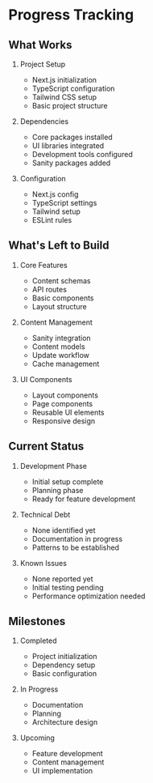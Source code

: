 # Progress Tracking

## What Works
1. Project Setup
   - Next.js initialization
   - TypeScript configuration
   - Tailwind CSS setup
   - Basic project structure

2. Dependencies
   - Core packages installed
   - UI libraries integrated
   - Development tools configured
   - Sanity packages added

3. Configuration
   - Next.js config
   - TypeScript settings
   - Tailwind setup
   - ESLint rules

## What's Left to Build
1. Core Features
   - Content schemas
   - API routes
   - Basic components
   - Layout structure

2. Content Management
   - Sanity integration
   - Content models
   - Update workflow
   - Cache management

3. UI Components
   - Layout components
   - Page components
   - Reusable UI elements
   - Responsive design

## Current Status
1. Development Phase
   - Initial setup complete
   - Planning phase
   - Ready for feature development

2. Technical Debt
   - None identified yet
   - Documentation in progress
   - Patterns to be established

3. Known Issues
   - None reported yet
   - Initial testing pending
   - Performance optimization needed

## Milestones
1. Completed
   - Project initialization
   - Dependency setup
   - Basic configuration

2. In Progress
   - Documentation
   - Planning
   - Architecture design

3. Upcoming
   - Feature development
   - Content management
   - UI implementation 